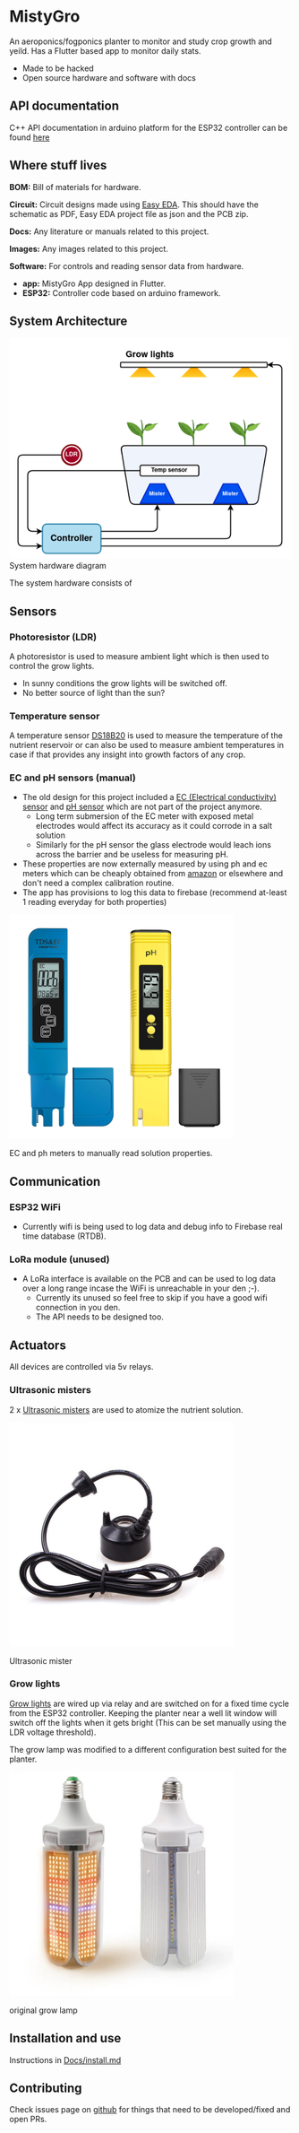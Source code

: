 # MistyGro

An aeroponics/fogponics planter to monitor and study crop growth and yeild. Has a Flutter based app to monitor daily stats.

- Made to be hacked
- Open source hardware and software with docs

## API documentation

C++ API documentation in arduino platform for the ESP32 controller can be found [here](https://mro47.github.io/MistyGro/annotated.html)

## Where stuff lives

**BOM:** Bill of materials for hardware.

**Circuit:** Circuit designs made using [Easy EDA](https://easyeda.com/). This should have the schematic as PDF, Easy EDA project file as json and the PCB zip.

**Docs:** Any literature or manuals related to this project.

**Images:** Any images related to this project.

**Software:** For controls and reading sensor data from hardware.
  - **app:** MistyGro App designed in Flutter.
  - **ESP32:** Controller code based on arduino framework.

## System Architecture

![block diagram](Images/diagrams/MistyGroBlock.png)
System hardware diagram

The system hardware consists of

## Sensors

### Photoresistor (LDR)

A photoresistor is used to measure ambient light which is then used to control the grow lights.

- In sunny conditions the grow lights will be switched off.
- No better source of light than the sun?

### Temperature sensor

A temperature sensor [DS18B20](https://www.adafruit.com/product/381) is used to measure the temperature of the nutrient reservoir or can also be used to measure ambient temperatures in case if that provides any insight into growth factors of any crop.

### EC and pH sensors (manual)

- The old design for this project included a [EC (Electrical conductivity) sensor]((https://wiki.keyestudio.com/KS0429_keyestudio_TDS_Meter_V1.0)) and  [pH sensor](https://wiki.seeedstudio.com/Grove-PH-Sensor-kit/) which are not part of the project anymore.
  - Long term submersion of the EC meter with exposed metal electrodes would affect its accuracy as it could corrode in a salt solution
  - Similarly for the pH sensor the glass electrode would leach ions across the barrier and be useless for measuring pH.
- These properties are now externally measured by using ph and ec meters which can be cheaply obtained from [amazon](https://amzn.eu/d/4d1FXgC) or elsewhere and don't need a complex calibration routine.
- The app has provisions to log this data to firebase (recommend at-least 1 reading everyday for both properties)

<img src="Images/ec_n_ph_meter.jpg" alt="ec and ph meter" width="400"/>

EC and ph meters to manually read solution properties.

## Communication

### ESP32 WiFi

- Currently wifi is being used to log data and debug info to Firebase real time database (RTDB).

### LoRa module (unused)

- A LoRa interface is available on the PCB and can be used to log data over a long range incase the WiFi is unreachable in your den ;-).
  - Currently its unused so feel free to skip if you have a good wifi connection in you den.
  - The API needs to be designed too.

## Actuators

All devices are controlled via 5v relays.

### Ultrasonic misters

2 x [Ultrasonic misters](https://amzn.eu/d/a5XIISg) are used to atomize the nutrient solution.

<img src="Images/us_mister.jpg" alt="misters" width="400"/>

Ultrasonic mister

### Grow lights

[Grow lights](https://amzn.eu/d/02rRoom) are wired up via relay and are switched on for a fixed time cycle from the ESP32 controller. Keeping the planter near a well lit window will switch off the lights when it gets bright (This can be set manually using the LDR voltage threshold).

The grow lamp was modified to a different configuration best suited for the planter.

<img src="Images/grow_lamp_original.jpg" alt="grow_lamp" width="400"/>

original grow lamp

## Installation and use

Instructions in [Docs/install.md](Docs/install.md)


## Contributing

Check issues page on [github](https://github.com/MRo47/MistyGro/issues) for things that need to be developed/fixed and open PRs.
